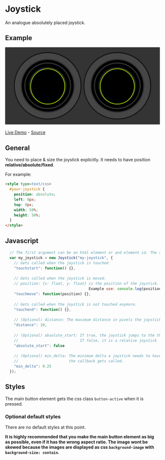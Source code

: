# Joystick
An analogue absolutely placed joystick.

## Example

![alt text](https://github.com/airconsole/airconsole-controls/raw/master/examples/joystick.png "Button Example")

[Live Demo](https://rawgit.com/AirConsole/airconsole-controls/master/examples/joystick.html) -
[Source](https://github.com/AirConsole/airconsole-controls/blob/master/examples/joystick.html)

## General

You need to place & size the joystick explicitly. It needs to have position **relative/absolute/fixed**.

For example:
```html
<style type=text/css>
  #your-joystick {
    position: absolute;
    left: 0px;
    top: 0px;
    width: 50%;
    height: 50%;
  }
</style>
```

## Javascript
```javascript
  // The first argument can be an html element or and element id. The second argument are options.
  var my_joystick = new Joystick("my-joystick", {
    // Gets called when the joystick is touched
    "touchstart": function() {},
    
    // Gets called when the joystick is moved.
    // position: {x: float, y: float} is the position of the joystick. Values are between -1 and 1
                                      Example use: console.log(position.x,  position.y);
    "touchmove": function(position) {},
    
    // Gets called when the joystick is not touched anymore.
    "touchend": function() {},
    
    // (Optional) distance: The maximum distance in pixels the joystick can be moved.
    "distance": 10,
    
    // (Optional) absolute_start: If true, the joystick jumps to the thumb, when its pressed.
    //                            If false, it is a relative joystick
    "absolute_start": false
    
    // (Optional) min_delta: The minimum delta a joystick needs to have moved before
    //                       the callback gets called.
    "min_delta": 0.25
  });
```

## Styles

The main button element gets the css class ```button-active``` when it is pressed.

### Optional default styles

There are no default styles at this point.

**It is highly recommended that you make the main button element as big as possible, even if it has the wrong aspect ratio. The image wont be skewed because the images are displayed as css ```background-image``` with ```background-size: contain```.**
